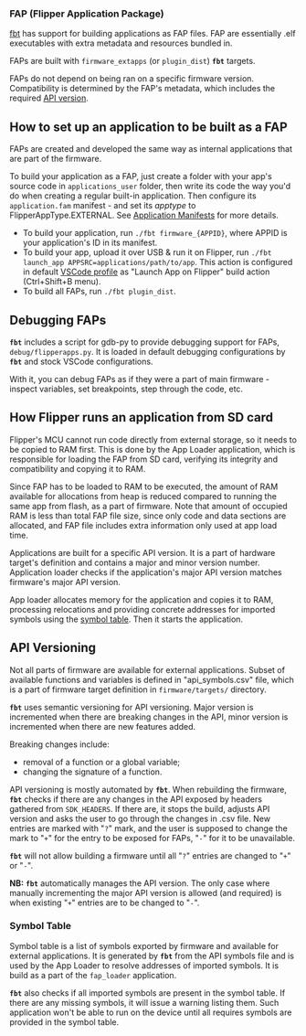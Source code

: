 ### FAP (Flipper Application Package)

[fbt](./fbt.md) has support for building applications as FAP files. FAP are essentially .elf executables with extra metadata and resources bundled in.

FAPs are built with `firmware_extapps` (or `plugin_dist`) **`fbt`** targets.

FAPs do not depend on being ran on a specific firmware version. Compatibility is determined by the FAP's metadata, which includes the required [API version](#api-versioning).


## How to set up an application to be built as a FAP

FAPs are created and developed the same way as internal applications that are part of the firmware. 

To build your application as a FAP, just create a folder with your app's source code in `applications_user` folder, then write its code the way you'd do when creating a regular built-in application. Then configure its `application.fam` manifest - and set its *apptype* to FlipperAppType.EXTERNAL. See [Application Manifests](./AppManifests.md#application-definition) for more details. 

 * To build your application, run `./fbt firmware_{APPID}`, where APPID is your application's ID in its manifest.
 * To build your app, upload it over USB & run it on Flipper, run `./fbt launch_app APPSRC=applications/path/to/app`. This action is configured in default [VSCode profile](../.vscode/ReadMe.md) as "Launch App on Flipper" build action (Ctrl+Shift+B menu).
 * To build all FAPs, run `./fbt plugin_dist`.


## Debugging FAPs

**`fbt`** includes a script for gdb-py to provide debugging support for FAPs, `debug/flipperapps.py`. It is loaded in default debugging configurations by **`fbt`** and stock VSCode configurations.

With it, you can debug FAPs as if they were a part of main firmware - inspect variables, set breakpoints, step through the code, etc.


## How Flipper runs an application from SD card

Flipper's MCU cannot run code directly from external storage, so it needs to be copied to RAM first. This is done by the App Loader application, which is responsible for loading the FAP from SD card, verifying its integrity and compatibility and copying it to RAM. 

Since FAP has to be loaded to RAM to be executed, the amount of RAM available for allocations from heap is reduced compared to running the same app from flash, as a part of firmware. Note that amount of occupied RAM is less than total FAP file size, since only code and data sections are allocated, and FAP file includes extra information only used at app load time.

Applications are built for a specific API version. It is a part of hardware target's definition and contains a major and minor version number. Application loader checks if the application's major API version matches firmware's major API version.

App loader allocates memory for the application and copies it to RAM, processing relocations and providing concrete addresses for imported symbols using the [symbol table](#symbol-table). Then it starts the application.


## API Versioning

Not all parts of firmware are available for external applications. Subset of available functions and variables is defined in "api_symbols.csv" file, which is a part of firmware target definition in `firmware/targets/` directory. 

**`fbt`** uses semantic versioning for API versioning. Major version is incremented when there are breaking changes in the API, minor version is incremented when there are new features added. 

Breaking changes include:
- removal of a function or a global variable;
- changing the signature of a function.

API versioning is mostly automated by **`fbt`**. When rebuilding the firmware, **`fbt`** checks if there are any changes in the API exposed by headers gathered from `SDK_HEADERS`. If there are, it stops the build, adjusts API version and asks the user to go through the changes in .csv file. New entries are marked with "`?`" mark, and the user is supposed to change the mark to "`+`" for the entry to be exposed for FAPs, "`-`" for it to be unavailable.

**`fbt`** will not allow building a firmware until all "`?`" entries are changed to "`+`" or "`-`".

**NB:** **`fbt`** automatically manages the API version. The only case where manually incrementing the major API version is allowed (and required) is when existing "`+`" entries are to be changed to "`-`". 

### Symbol Table

Symbol table is a list of symbols exported by firmware and available for external applications. It is generated by **`fbt`** from the API symbols file and is used by the App Loader to resolve addresses of imported symbols. It is build as a part of the `fap_loader` application.

**`fbt`** also checks if all imported symbols are present in the symbol table. If there are any missing symbols, it will issue a warning listing them. Such application won't be able to run on the device until all requires symbols are provided in the symbol table.

